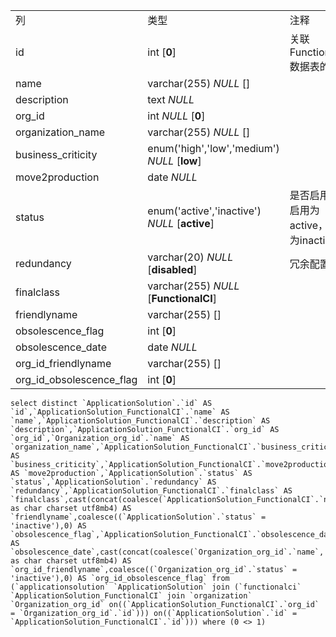 |                          |                                               |                                        |
| :----------------------- | --------------------------------------------- | -------------------------------------- |
| 列                       | 类型                                          | 注释                                   |
| id                       | int [**0**]                                   | 关联FunctionalCI数据表的ID             |
| name                     | varchar(255) *NULL* []                        |                                        |
| description              | text *NULL*                                   |                                        |
| org_id                   | int *NULL* [**0**]                            |                                        |
| organization_name        | varchar(255) *NULL* []                        |                                        |
| business_criticity       | enum('high','low','medium') *NULL* [**low**]  |                                        |
| move2production          | date *NULL*                                   |                                        |
| status                   | enum('active','inactive') *NULL* [**active**] | 是否启用，启用为active，禁用为inactive |
| redundancy               | varchar(20) *NULL* [**disabled**]             | 冗余配置                               |
| finalclass               | varchar(255) *NULL* [**FunctionalCI**]        |                                        |
| friendlyname             | varchar(255) []                               |                                        |
| obsolescence_flag        | int [**0**]                                   |                                        |
| obsolescence_date        | date *NULL*                                   |                                        |
| org_id_friendlyname      | varchar(255) []                               |                                        |
| org_id_obsolescence_flag | int [**0**]                                   |                                        |

```
select distinct `ApplicationSolution`.`id` AS `id`,`ApplicationSolution_FunctionalCI`.`name` AS `name`,`ApplicationSolution_FunctionalCI`.`description` AS `description`,`ApplicationSolution_FunctionalCI`.`org_id` AS `org_id`,`Organization_org_id`.`name` AS `organization_name`,`ApplicationSolution_FunctionalCI`.`business_criticity` AS `business_criticity`,`ApplicationSolution_FunctionalCI`.`move2production` AS `move2production`,`ApplicationSolution`.`status` AS `status`,`ApplicationSolution`.`redundancy` AS `redundancy`,`ApplicationSolution_FunctionalCI`.`finalclass` AS `finalclass`,cast(concat(coalesce(`ApplicationSolution_FunctionalCI`.`name`,'')) as char charset utf8mb4) AS `friendlyname`,coalesce((`ApplicationSolution`.`status` = 'inactive'),0) AS `obsolescence_flag`,`ApplicationSolution_FunctionalCI`.`obsolescence_date` AS `obsolescence_date`,cast(concat(coalesce(`Organization_org_id`.`name`,'')) as char charset utf8mb4) AS `org_id_friendlyname`,coalesce((`Organization_org_id`.`status` = 'inactive'),0) AS `org_id_obsolescence_flag` from (`applicationsolution` `ApplicationSolution` join (`functionalci` `ApplicationSolution_FunctionalCI` join `organization` `Organization_org_id` on((`ApplicationSolution_FunctionalCI`.`org_id` = `Organization_org_id`.`id`))) on((`ApplicationSolution`.`id` = `ApplicationSolution_FunctionalCI`.`id`))) where (0 <> 1)
```

